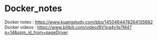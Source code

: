 # Docker_notes
Docker notes : https://www.kuangstudy.com/bbs/1450464478264135682  
Docker videos :  https://www.bilibili.com/video/BV1og4y1q7M4?p=14&spm_id_from=pageDriver
